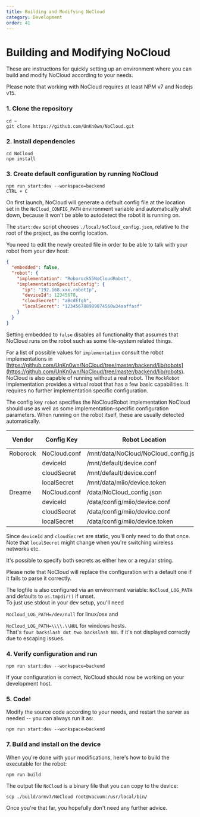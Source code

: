 ```yaml
---
title: Building and Modifying NoCloud
category: Development
order: 41
---
```

# Building and Modifying NoCloud

These are instructions for quickly setting up an environment where you can build
and modify NoCloud according to your needs.

Please note that working with NoCloud requires at least NPM v7 and Nodejs v15.

### 1. Clone the repository

```
cd ~
git clone https://github.com/UnKn0wn/NoCloud.git
```

### 2. Install dependencies

```
cd NoCloud
npm install
```

### 3. Create default configuration by running NoCloud

```
npm run start:dev --workspace=backend
CTRL + C
```

On first launch, NoCloud will generate a default config file at the location set in the `NoCloud_CONFIG_PATH`
environment variable and automatically shut down, because it won't be able to autodetect the robot it is running on.

The `start:dev` script chooses `./local/NoCloud_config.json`, relative to the root of the project, as the config location.

You need to edit the newly created file in order to be able to talk with your robot from your dev host:
```json
{
  "embedded": false,
  "robot": {
    "implementation": "RoborockS5NoCloudRobot",
    "implementationSpecificConfig": {
      "ip": "192.168.xxx.robotIp",
      "deviceId": 12345678,
      "cloudSecret": "aBcdEfgh",
      "localSecret": "123456788989074560w34aaffasf"
    }
  }
}
```

Setting embedded to `false` disables all functionality that assumes that NoCloud runs on the robot such as some file-system related things.

For a list of possible values for `implementation` consult the robot implementations in
[https://github.com/UnKn0wn/NoCloud/tree/master/backend/lib/robots](https://github.com/UnKn0wn/NoCloud/tree/master/backend/lib/robots).
NoCloud is also capable of running without a real robot. The `MockRobot` implementation provides a virtual robot
that has a few basic capabilities. It requires no further implementation specific configuration.

The config key `robot` specifies the NoCloudRobot implementation NoCloud should use as well as some implementation-specific configuration parameters.
When running on the robot itself, these are usually detected automatically.

| Vendor   | Config Key    | Robot Location                          | Robot Key |
|----------|---------------|-----------------------------------------|-----------|
| Roborock | NoCloud.conf | /mnt/data/NoCloud/NoCloud_config.json |           |
|          | deviceId      | /mnt/default/device.conf                | did       |
|          | cloudSecret   | /mnt/default/device.conf                | key       |
|          | localSecret   | /mnt/data/miio/device.token             |           |
| Dreame   | NoCloud.conf | /data/NoCloud_config.json              |           |
|          | deviceId      | /data/config/miio/device.conf           | did       |
|          | cloudSecret   | /data/config/miio/device.conf           | key       |
|          | localSecret   | /data/config/miio/device.token          |           |

Since `deviceId` and `cloudSecret` are static, you'll only need to do that once.
Note that `localSecret` might change when you're switching wireless networks etc.

It's possible to specify both secrets as either hex or a regular string.

Please note that NoCloud will replace the configuration with a default one if it fails to parse it correctly.

The logfile is also configured via an environment variable: `NoCloud_LOG_PATH` and defaults to `os.tmpdir()` if unset. <br/>
To just use stdout in your dev setup, you'll need

`NoCloud_LOG_PATH=/dev/null` for linux/osx and

`NoCloud_LOG_PATH=\\\\.\\NUL` for windows hosts.<br/>
That's `four backslash dot two backslash NUL` if it's not displayed correctly due to escaping issues.

### 4. Verify configuration and run
```
npm run start:dev --workspace=backend
```

If your configuration is correct, NoCloud should now be working on your development host.

### 5. Code!

Modify the source code according to your needs, and restart the server as needed -- you can always run it as:

```
npm run start:dev --workspace=backend
```

### 7. Build and install on the device

When you're done with your modifications, here's how to build the executable for the robot:

```
npm run build
```

The output file `NoCloud` is a binary file that you can copy to the device:

```
scp ./build/armv7/NoCloud root@vacuum:/usr/local/bin/
```

Once you're that far, you hopefully don't need any further advice.
